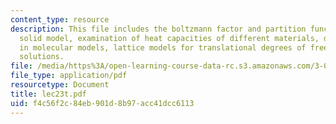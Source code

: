 ```yaml
---
content_type: resource
description: This file includes the boltzmann factor and partition function, the Debye
  solid model, examination of heat capacities of different materials, degrees of freedom
  in molecular models, lattice models for translational degrees of freedom, polymer
  solutions.
file: /media/https%3A/open-learning-course-data-rc.s3.amazonaws.com/3-012-fundamentals-of-materials-science-fall-2005/f4c56f2c84eb901d8b97acc41dcc6113_lec23t.pdf
file_type: application/pdf
resourcetype: Document
title: lec23t.pdf
uid: f4c56f2c-84eb-901d-8b97-acc41dcc6113
---
```

